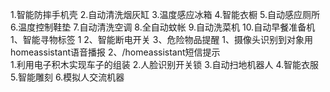 1.智能防摔手机壳
2.自动清洗烟灰缸
3.温度感应冰箱
4.智能衣橱
5.自动感应厕所
6.温度控制鞋垫
7.自动清洗空调
8.全自动蚊帐
9.自动洗菜机
10.自动早餐准备机
1、智能寻物标签      1
2、智能断电开关
3、危险物品提醒
1、摄像头识别到对象用homeassistant语音播报
2、/homeassistant短信提示   
1.利用电子积木实现车子的组装
2.人脸识别开关锁
3.自动扫地机器人
4.智能衣服
5.智能雕刻
6.模拟人交流机器
